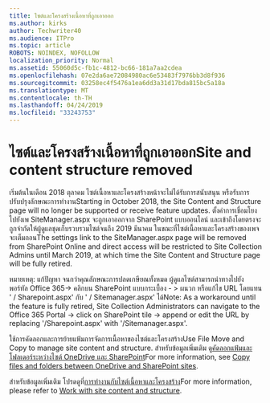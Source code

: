 ```yaml
---
title: ไซต์และโครงสร้างเนื้อหาที่ถูกเอาออก
ms.author: kirks
author: Techwriter40
ms.audience: ITPro
ms.topic: article
ROBOTS: NOINDEX, NOFOLLOW
localization_priority: Normal
ms.assetid: 55060d5c-fb1c-4812-bc66-181a7aa2cdea
ms.openlocfilehash: 07e2da6ae72084980ac6e53483f7976bb3d8f936
ms.sourcegitcommit: 03258ec4f5476a1ea6dd3a31d17bda815bc5a18a
ms.translationtype: MT
ms.contentlocale: th-TH
ms.lasthandoff: 04/24/2019
ms.locfileid: "33243753"
---
```

# <a name="site-and-content-structure-removed"></a><span data-ttu-id="c8d8a-102">ไซต์และโครงสร้างเนื้อหาที่ถูกเอาออก</span><span class="sxs-lookup"><span data-stu-id="c8d8a-102">Site and content structure removed</span></span>

<span data-ttu-id="c8d8a-103">เริ่มต้นในเดือน 2018 ตุลาคม ไซต์เนื้อหาและโครงสร้างหน้าจะไม่ได้รับการสนับสนุน หรือรับการปรับปรุงลักษณะการทำงาน</span><span class="sxs-lookup"><span data-stu-id="c8d8a-103">Starting in October 2018, the Site Content and Structure page will no longer be supported or receive feature updates.</span></span> <span data-ttu-id="c8d8a-104">ตั้งค่าการเชื่อมโยงไปยังเพ SiteManager.aspx จะถูกเอาออกจาก SharePoint แบบออนไลน์ และเข้าถึงโดยตรงจะถูกจำกัดให้ผู้ดูแลชุดเก็บรวบรวมไซต์จนถึง 2019 มีนาคม ในขณะที่ไซต์เนื้อหาและโครงสร้างของเพจจะเต็มถอน</span><span class="sxs-lookup"><span data-stu-id="c8d8a-104">The settings link to the SiteManager.aspx page will be removed from SharePoint Online and direct access will be restricted to Site Collection Admins until March 2019, at which time the Site Content and Structure page will be fully retired.</span></span> 

<span data-ttu-id="c8d8a-105">หมายเหตุ: แก้ปัญหา จนกว่าคุณลักษณะการปลดเกษียณทั้งหมด ผู้ดูแลไซต์สามารถนำทางไปยังพอร์ทัล Office 365-> คลิกบน SharePoint แบบกระเบื้อง - > ผนวก หรือแก้ไข URL โดยแทน ' / Sharepoint.aspx' กับ ' / Sitemanager.aspx' ได้</span><span class="sxs-lookup"><span data-stu-id="c8d8a-105">Note: As a workaround until the feature is fully retired, Site Collection Administrators can navigate to the Office 365 Portal -> click on SharePoint tile -> append or edit the URL by replacing '/Sharepoint.aspx' with '/Sitemanager.aspx'.</span></span> 


<span data-ttu-id="c8d8a-106">ใช้การคัดลอกและการย้ายแฟ้มการจัดการเนื้อหาของไซต์และโครงสร้าง</span><span class="sxs-lookup"><span data-stu-id="c8d8a-106">Use File Move and Copy to manage site content and structure.</span></span> <span data-ttu-id="c8d8a-107">สำหรับข้อมูลเพิ่มเติม ดู[คัดลอกแฟ้มและโฟลเดอร์ระหว่างไซต์ OneDrive และ SharePoint](https://support.office.com/en-us/article/copy-files-and-folders-between-onedrive-and-sharepoint-sites-67a6323e-7fd4-4254-99a8-35613492a82f)</span><span class="sxs-lookup"><span data-stu-id="c8d8a-107">For more information, see [Copy files and folders between OneDrive and SharePoint sites](https://support.office.com/en-us/article/copy-files-and-folders-between-onedrive-and-sharepoint-sites-67a6323e-7fd4-4254-99a8-35613492a82f).</span></span> 

<span data-ttu-id="c8d8a-108">สำหรับข้อมูลเพิ่มเติม โปรดดูที่[การทำงานกับไซต์เนื้อหาและโครงสร้าง](https://support.office.com/en-us/article/Work-with-site-content-and-structure-30fcaad9-02b1-4347-8b03-e1ccc5a4c19f)</span><span class="sxs-lookup"><span data-stu-id="c8d8a-108">For more information, please refer to [Work with site content and structure](https://support.office.com/en-us/article/Work-with-site-content-and-structure-30fcaad9-02b1-4347-8b03-e1ccc5a4c19f).</span></span>
